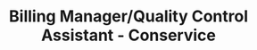 ---
title: Billing Manager/Quality Control Assistant - Conservice
excerpt: I billed and maintained a portfolio of properties, serving as the primary point of contact for property managers. I assisted leadership in quality control of billing and assisted in other managerial tasks. 
priority: 0.7
categories: experiences
background-image: ConserviceLogo.jpg
#date/lastmod are optional
#date: 2020-12-10 21:56:50 -0700
#lastmod: 2020-12-10 21:56:50 -0700
---